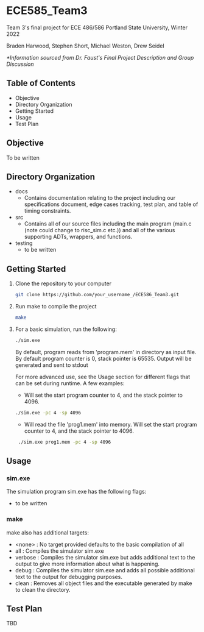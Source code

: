 # ECE585_Team3
Team 3's final project for ECE 486/586
Portland State University, Winter 2022

Braden Harwood, Stephen Short, Michael Weston, Drew Seidel

*\*Information sourced from Dr. Faust's Final Project Description and Group Discussion*
## Table of Contents
- Objective
- Directory Organization
- Getting Started
- Usage
- Test Plan

## Objective
To be written

## Directory Organization
- docs
  - Contains documentation relating to the project including our specifications document, edge cases tracking, test plan, and table of timing constraints.
- src
  - Contains all of our source files including the main program (main.c (note could change to risc_sim.c etc.)) and all of the various supporting ADTs, wrappers, and functions.
- testing
  - to be written

## Getting Started
1. Clone the repository to your computer
   ```sh
   git clone https://github.com/your_username_/ECE586_Team3.git
   ```
2. Run make to compile the project
   ```sh
   make
   ```
3. For a basic simulation, run the following:
   ```sh
   ./sim.exe 
   ```
   By default, program reads from 'program.mem' in directory as input file. By default program counter is 0, stack pointer is 65535. Output will be generated and sent to stdout
   
   For more advanced use, see the Usage section for different flags that can be set during runtime.
   A few examples:
   
   - Will set the start program counter to 4, and the stack pointer to 4096.
   ```sh
   ./sim.exe -pc 4 -sp 4096
   ```
   
   - Will read the file 'prog1.mem' into memory. Will set the start program counter to 4, and the stack pointer to 4096.
   ```sh
    ./sim.exe prog1.mem -pc 4 -sp 4096
   ```
 <!--- 
   - Will run the simulator using the default scheduling policy.
   ```sh
   ./sim.exe testing/traces/trace.txt
   ```
  
   - Will run the simulator as described above with the optimized policy and will also print out statistics on reads, writes, and instruction fetches at the end of the output.
   ```sh
   ./sim.exe -stat -opt testing/traces/trace.txt
   ```
  --> 
   
## Usage
### sim.exe
The simulation program sim.exe has the following flags:
- to be written

### make
make also has additional targets:
- \<none>    : No target provided defaults to the basic compilation of all
- all        : Compiles the simulator sim.exe
- verbose    : Compiles the simulator sim.exe but adds additional text to the output to give more information about what is happening.
- debug      : Compiles the simulator sim.exe and adds all possible additional text to the output for debugging purposes.
- clean      : Removes all object files and the executable generated by make to clean the directory.

## Test Plan
TBD
